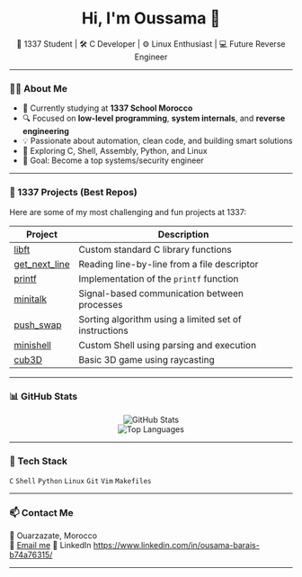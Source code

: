 <h1 align="center">Hi, I'm Oussama 👋</h1>

<p align="center">
  🧠 1337 Student | 🛠️ C Developer | ⚙️ Linux Enthusiast | 💻 Future Reverse Engineer
</p>

---

### 👨‍💻 About Me
- 🏫 Currently studying at **1337 School Morocco**
- 🔍 Focused on **low-level programming**, **system internals**, and **reverse engineering**
- 💡 Passionate about automation, clean code, and building smart solutions
- 🧪 Exploring C, Shell, Assembly, Python, and Linux
- 🎯 Goal: Become a top systems/security engineer

---

### 🚀 1337 Projects (Best Repos)
Here are some of my most challenging and fun projects at 1337:

| Project | Description |
|--------|-------------|
| [libft](https://github.com/OB4413/libft) | Custom standard C library functions |
| [get_next_line](https://github.com/OB4413/get_next_line) | Reading line-by-line from a file descriptor |
| [printf](https://github.com/OB4413/ft_printf) | Implementation of the `printf` function |
| [minitalk](https://github.com/OB4413/minitalk) | Signal-based communication between processes |
| [push_swap](https://github.com/OB4413/push_swap) | Sorting algorithm using a limited set of instructions |
| [minishell](https://github.com/OB4413/minishell) | Custom Shell using parsing and execution |
| [cub3D](https://github.com/OB4413/cub3d) | Basic 3D game using raycasting |

---

### 📊 GitHub Stats
<p align="center">
  <img src="https://github-readme-stats.vercel.app/api?username=OB4413&show_icons=true&theme=tokyonight" alt="GitHub Stats" />
  <br>
  <img src="https://github-readme-stats.vercel.app/api/top-langs/?username=OB4413&layout=compact&theme=tokyonight" alt="Top Languages" />
</p>

---

### 🧠 Tech Stack
`C` `Shell` `Python` `Linux` `Git` `Vim` `Makefiles`

---

### 📫 Contact Me
📍 Ouarzazate, Morocco  
📧 [Email me](mailto:lionousama4@gmail.com)
📎 LinkedIn https://www.linkedin.com/in/ousama-barais-b74a76315/

---
